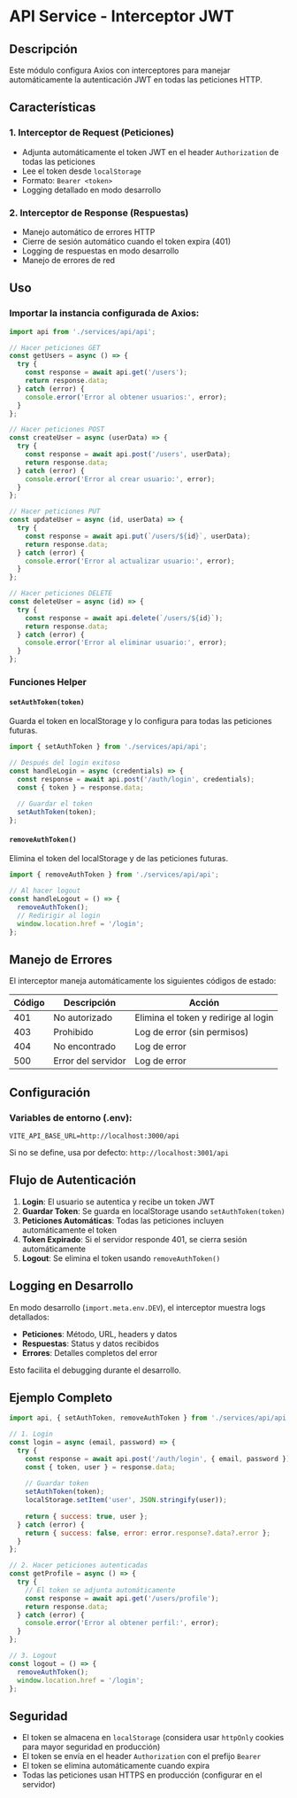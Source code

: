 # API Service - Interceptor JWT

## Descripción

Este módulo configura Axios con interceptores para manejar automáticamente la autenticación JWT en todas las peticiones HTTP.

## Características

### 1. **Interceptor de Request (Peticiones)**
- Adjunta automáticamente el token JWT en el header `Authorization` de todas las peticiones
- Lee el token desde `localStorage`
- Formato: `Bearer <token>`
- Logging detallado en modo desarrollo

### 2. **Interceptor de Response (Respuestas)**
- Manejo automático de errores HTTP
- Cierre de sesión automático cuando el token expira (401)
- Logging de respuestas en modo desarrollo
- Manejo de errores de red

## Uso

### Importar la instancia configurada de Axios:

```javascript
import api from './services/api/api';

// Hacer peticiones GET
const getUsers = async () => {
  try {
    const response = await api.get('/users');
    return response.data;
  } catch (error) {
    console.error('Error al obtener usuarios:', error);
  }
};

// Hacer peticiones POST
const createUser = async (userData) => {
  try {
    const response = await api.post('/users', userData);
    return response.data;
  } catch (error) {
    console.error('Error al crear usuario:', error);
  }
};

// Hacer peticiones PUT
const updateUser = async (id, userData) => {
  try {
    const response = await api.put(`/users/${id}`, userData);
    return response.data;
  } catch (error) {
    console.error('Error al actualizar usuario:', error);
  }
};

// Hacer peticiones DELETE
const deleteUser = async (id) => {
  try {
    const response = await api.delete(`/users/${id}`);
    return response.data;
  } catch (error) {
    console.error('Error al eliminar usuario:', error);
  }
};
```

### Funciones Helper

#### `setAuthToken(token)`
Guarda el token en localStorage y lo configura para todas las peticiones futuras.

```javascript
import { setAuthToken } from './services/api/api';

// Después del login exitoso
const handleLogin = async (credentials) => {
  const response = await api.post('/auth/login', credentials);
  const { token } = response.data;
  
  // Guardar el token
  setAuthToken(token);
};
```

#### `removeAuthToken()`
Elimina el token del localStorage y de las peticiones futuras.

```javascript
import { removeAuthToken } from './services/api/api';

// Al hacer logout
const handleLogout = () => {
  removeAuthToken();
  // Redirigir al login
  window.location.href = '/login';
};
```

## Manejo de Errores

El interceptor maneja automáticamente los siguientes códigos de estado:

| Código | Descripción | Acción |
|--------|-------------|--------|
| 401 | No autorizado | Elimina el token y redirige al login |
| 403 | Prohibido | Log de error (sin permisos) |
| 404 | No encontrado | Log de error |
| 500 | Error del servidor | Log de error |

## Configuración

### Variables de entorno (.env):

```env
VITE_API_BASE_URL=http://localhost:3000/api
```

Si no se define, usa por defecto: `http://localhost:3001/api`

## Flujo de Autenticación

1. **Login**: El usuario se autentica y recibe un token JWT
2. **Guardar Token**: Se guarda en localStorage usando `setAuthToken(token)`
3. **Peticiones Automáticas**: Todas las peticiones incluyen automáticamente el token
4. **Token Expirado**: Si el servidor responde 401, se cierra sesión automáticamente
5. **Logout**: Se elimina el token usando `removeAuthToken()`

## Logging en Desarrollo

En modo desarrollo (`import.meta.env.DEV`), el interceptor muestra logs detallados:

- **Peticiones**: Método, URL, headers y datos
- **Respuestas**: Status y datos recibidos
- **Errores**: Detalles completos del error

Esto facilita el debugging durante el desarrollo.

## Ejemplo Completo

```javascript
import api, { setAuthToken, removeAuthToken } from './services/api/api';

// 1. Login
const login = async (email, password) => {
  try {
    const response = await api.post('/auth/login', { email, password });
    const { token, user } = response.data;
    
    // Guardar token
    setAuthToken(token);
    localStorage.setItem('user', JSON.stringify(user));
    
    return { success: true, user };
  } catch (error) {
    return { success: false, error: error.response?.data?.error };
  }
};

// 2. Hacer peticiones autenticadas
const getProfile = async () => {
  try {
    // El token se adjunta automáticamente
    const response = await api.get('/users/profile');
    return response.data;
  } catch (error) {
    console.error('Error al obtener perfil:', error);
  }
};

// 3. Logout
const logout = () => {
  removeAuthToken();
  window.location.href = '/login';
};
```

## Seguridad

- El token se almacena en `localStorage` (considera usar `httpOnly` cookies para mayor seguridad en producción)
- El token se envía en el header `Authorization` con el prefijo `Bearer`
- El token se elimina automáticamente cuando expira
- Todas las peticiones usan HTTPS en producción (configurar en el servidor)
